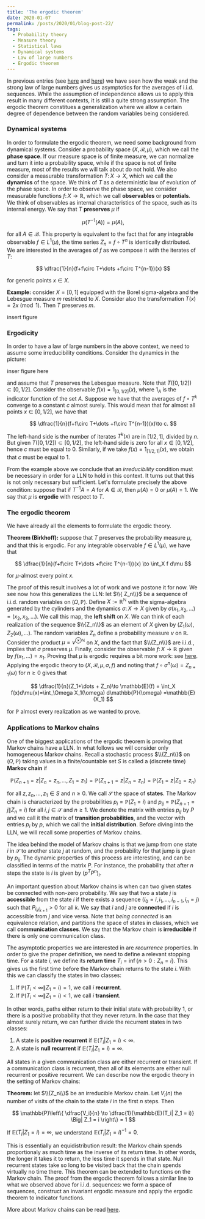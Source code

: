 ```yaml
---
title: 'The ergodic theorem'
date: 2020-01-07
permalink: /posts/2020/01/blog-post-22/
tags:
  - Probability theory
  - Measure theory
  - Statistical laws
  - Dynamical systems
  - Law of large numbers
  - Ergodic theorem
---
```


In previous entries (see [here](/posts/2019/05/blog-post-3/) and [here](/-posts/2019/06/blog-post-10/)) we have seen how the weak and the strong law of large numbers gives us asymptotics for the averages of i.i.d. sequences. While the assumption of independence allows us to apply this result in many different contexts, it is still a quite strong assumption. The ergodic theorem  constitues a generalization where we allow a certain degree of dependence between the random variables being considered.

### Dynamical systems

In order to formulate the ergodic theorem, we need some background from dynamical systems. Consider a probability space $(X,\mathcal{B},\mu)$, which we call the **phase space**. If our measure space is of finite measure, we can normalize and turn it into a probability space, while if the space is not of finite measure, most of the results we will talk about do not hold. We also consider a measurable transformation $T\colon X\to X$, which we call the **dynamics** of the space. We think of $T$ as a deterministic law of evolution of the phase space. In order to observe the phase space, we consider measurable functions $f\colon X\to\mathbb{R}$, which we call **observables** or **potentials**. We think of observables as internal characteristics of the space, such as its internal energy.  We say that $T$ **preserves** $\mu$ if

$$
\mu(T^{-1}(A)) = \mu(A),
$$

for all $A\in\mathcal{B}$. This property is equivalent to the fact that for any integrable observable $f\in L^1(\mu)$, the time series $Z_n=f\circ T^n$ is identically distributed. We are interested in the averages of $f$ as we compose it with the iterates of $T$:

$$
\dfrac{1}{n}(f+f\circ T+\dots +f\circ T^{n-1})(x)
$$

for generic points $x\in X$.

**Example:** consider $X=[0,1]$ equipped with the Borel sigma-algebra and the Lebesgue measure $m$ restricted to $X$. Consider also the transformation $T(x) = 2x \pmod 1$. Then $T$ preserves $m$.

insert figure

### Ergodicity

In order to have a law of large numbers in the above context, we need to assume some irreducibility conditions. Consider the dynamics in the picture:

inser figure here

and assume that $T$ preserves the Lebesgue measure. Note that $T([0,1/2])\subset [0,1/2]$. Consider the observable $f (x)= 1_{[0,1/2]}(x)$, where $1_A$ is the indicator function of the set $A$. Suppose we have that the averages of $f\circ T^k$ converge to a constant $c$ almost surely. This would mean that for almost all points $x\in [0,1/2]$, we have that

$$
\dfrac{1}{n}(f+f\circ T+\dots +f\circ T^{n-1})(x)\to c.
$$

The left-hand side is the number of iterates $T^k(x)$ are in $[1/2,1]$, divided by $n$. But given $T([0,1/2])\subset [0,1/2]$, the left-hand side is zero for all $x\in [0,1/2]$, hence $c$ must be equal to $0$. Similarly, if we take $f (x)= 1_{[1/2,1]}(x)$, we obtain that $c$ must be equal to $1$.

From the example above we conclude that an *irreducibility* condition must be necessary in order for a LLN to hold in this context. It turns out that this is not only necessary but sufficient. Let's formulate precisely the above condition: suppose that if $T^{-1}A = A$ for $A\in\mathcal{B}$, then $\mu(A) = 0$ or $\mu(A) = 1$. We say that $\mu$ is **ergodic** with respect to $T$.

### The ergodic theorem

We have already all the elements to formulate the ergodic theory.

**Theorem (Birkhoff):** suppose that $T$ preserves the probability measure $\mu$, and that this is ergodic. For any integrable observable $f\in L^1(\mu)$, we have that

$$
\dfrac{1}{n}(f+f\circ T+\dots +f\circ T^{n-1})(x) \to \int_X f d\mu
$$

for $\mu$-almost every point $x$.

The proof of this result involves a lot of work and we postone it for now. We see now how this generalizes the LLN: let $\\{ Z_n\\}$ be a sequence of i.i.d. random variables on $(\Omega,\mathbb{P})$. Define $X:=\mathbb{R}^\mathbb{N}$ with the sigma-algebra generated by the cylinders and the dynamics $\sigma\colon X\to X$ given by $\sigma(x_1,x_2,\dots) = (x_2,x_3,\dots)$. We call this map, the **left shift** on $X$. We can think of each realization of the sequence $\\{Z_n\\}$ as an element of $X$ given by $(Z_1(\omega),Z_2(\omega),\dots)$. The random variables $Z_n$ define a probability measure $\nu$ on $\mathbb{R}$. Consider the product $\mu=\nu^{\otimes\mathbb{N}}$ on $X$, and the fact that $\\{Z_n\\}$ are i.i.d., implies that $\sigma$ preserves $\mu$. Finally, consider the observable $f\colon X\to\mathbb{R}$ given by $f(x_1,\dots)=x_1$. Proving that $\mu$ is ergodic requires a bit more work: see [here](https://math.stackexchange.com/questions/175369/how-follows-the-strong-law-of-large-numbers-from-birkhoffs-ergodic-theorem?rq=1). Applying the ergodic theory to $(X,\mathcal{B},\mu,\sigma,f)$ and noting that $f\circ\sigma^n(\omega) = Z_{n+1}(\omega)$ for $n\geq 0$ gives that

$$
\dfrac{1}{n}(Z_1+\dots + Z_n)\to \mathbb{E}(f) = \int_X f(x)d\mu(x)=\int_\Omega X_1(\omega) d\mathbb{P}(\omega) =\mathbb{E}(X_1)
$$

for $\mathbb{P}$ almost every realization as we wanted to prove.

### Applications to Markov chains

One of the biggest applications of the ergodic theorem is proving that Markov chains have a LLN. In what follows we will consider only homogeneous Markov chains. Recall a stochastic process $\\{Z_n\\}$ on $(\Omega,\mathbb{P})$ taking values in a finite/countable set $S$ is called a (discrete time) **Markov chain** if

$$
\mathbb{P}(Z_{n+1}= z | Z_n = z_n,\dots, Z_1 = z_1) = \mathbb{P}(Z_{n+1} = z | Z_n = z_n) = \mathbb{P}(Z_{1} = z | Z_0 = z_n)
$$

for all $z,z_n,\dots, z_1 \in S$ and $n\geq 0$. We call $\mathcal{S}$ the space of **states**. The Markov chain is characterized by the probabilities $p_{i} = \mathbb{P}(Z_{1} = i)$ and $p_{ij} = \mathbb{P}(Z_{n+1} = j \| Z_n = i)$ for all $i,j\in\mathcal{S}$ and $n\geq 1$. We denote the matrix with entries $p_{ij}$ by $P$ and we call it the matrix of **transition probabilities**, and the vector with entries $p_i$ by $p$, which we call the **initial distribution**. Before diving into the LLN, we will recall some properties of Markov chains.

The idea behind the model of Markov chains is that we jump from one state $i$ in $\mathcal{S}$ to another state $j$ at random, and the probability for that jump is given by $p_{ij}$. The dynamic properties of this process are interesting, and can be classified in terms of the matrix $P$. For instance, the probability that after $n$ steps the state is $i$ is given by $(p^T P^n)_i$.

An important question about Markov chains is when can two given states be connected with non-zero probability. We say that two a state $j$ is **accessible** from the state $i$ if there exists a sequence $(i_0 = i, i_1,\dots ,i_{n-1} , i_n = j)$ such that $P_{i_k i_{k+1}} > 0$ for all $k$. We say that $i$ and $j$ are **connected** if $i$ is accessible from $j$ and vice versa. Note that *being connected* is an equivalence relation, and partitions the space of states in classes, which we call **communication classes**. We say that the Markov chain is **irreducible** if there is only one communication class.

The asymptotic properties we are interested in are *recurrence* properties. In order to give the proper definition, we need to define a relevant stopping time. For a state $i$, we define its **return time** $T_i = \inf\{ n > 0 : Z_n =i \}$. This gives us the first time before the Markov chain returns to the state $i$. With this we can classify the states in two classes:

1. If $\mathbb{P}(T_i < \infty \| Z_1 = i) = 1$, we call $i$ **recurrent**.
2. If $\mathbb{P}(T_i < \infty \| Z_1 = i) < 1$, we call $i$ **transient**.

In other words, paths either return to their initial state with probability $1$, or there is a positive probability that they never return. In the case that they almost surely return, we can further divide the recurrent states in two classes:

1. A state is **positive recurrent** if $\mathbb{E}(T_i | Z_{1}=i) < \infty$.
2. A state is **null recurrent** if $\mathbb{E}(T_i | Z_{1}=i) =\infty$.

All states in a given communication class are either recurrent or transient. If a communication class is recurrent, then all of its elements are either null recurrent or positive recurrent. We can describe now the ergodic theory in the setting of Markov chains:

**Theorem:** let $\\{Z_n\\}$ be an irreducible Markov chain. Let $V_i(n)$ the number of visits of the chain to the state $i$ in the first $n$ steps. Then

$$
\mathbb{P}\left\{  \dfrac{V_i}{n} \to \dfrac{1}{\mathbb{E}(T_i| Z_1 = i)} \Big| Z_1 = i \right\} = 1
$$

If $\mathbb{E}(T_i| Z_1 = i) = \infty$, we understand $\mathbb{E}(T_i| Z_1 = i)^{-1}=0$.

This is essentially an equidistribution result: the Markov chain spends proportionaly as much time as the inverse of its return time. In other words, the longer it takes it to return, the less time it spends in that state. Null recurrent states take so long to be visited back that the chain spends virtually no time there. This theorem can be extended to functions on the Markov chain. The proof from the ergodic theorem follows a similar line to what we observed above for i.i.d. sequences: we form a space of sequences, construct an invariant ergodic measure and apply the ergodic theorem to indicator functions.

More about Markov chains can be read [here](http://web.math.ku.dk/noter/filer/stoknoter.pdf).
